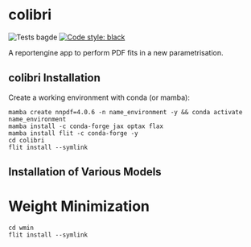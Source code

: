# colibri
![Tests bagde](https://github.com/HEP-PBSP/colibri/actions/workflows/tests.yml/badge.svg)
[![Code style: black](https://img.shields.io/badge/code%20style-black-000000.svg)](https://github.com/psf/black)

A reportengine app to perform PDF fits in a new parametrisation.


## colibri Installation
Create a working environment with conda (or mamba):
```
mamba create nnpdf=4.0.6 -n name_environment -y && conda activate name_environment
mamba install -c conda-forge jax optax flax
mamba install flit -c conda-forge -y
cd colibri
flit install --symlink
```

## Installation of Various Models

# Weight Minimization
```
cd wmin
flit install --symlink
```
